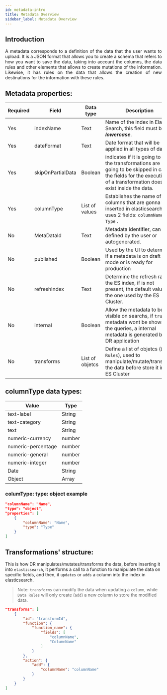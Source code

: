 ```yaml
---
id: metadata-intro
title: Metadata Overview
sidebar_label: Metadata Overview
---
```


<div style="text-align: justify">


## Introduction

A metadata corresponds to a definition of the data that the user wants to upload. It is a JSON format that allows you to create a schema that refers to how you want to save the data, taking into account the columns, the data rules and other elements that allows to create mutations of the information. Likewise, it has rules on the data that allows the creation of new destinations for the information with these rules.

</div>

## Metadata properties:

| Required | Field | Data type | Description
| ------ | ------ | ------ | ------ |
| Yes | indexName | Text | Name of the index in Elastic Search, this field must be in ***lowercase***. |
| Yes | dateFormat | Text | Date format that will be applied in all types of data.
| Yes | skipOnPartialData | Boolean | indicates if it is going to skip the transformations are going to be skipped in case the fields for the execution of a transformation does not exist inside the data.
| Yes | columnType | List of values | Establishes the name of the columns that are gonna to be inserted in elasticsearch. It uses 2 fields: `columnName` and `Type` . |
| No | MetaDataId | Text | Metadata identifier, can be defined by the user or autogenerated. |
| No | published | Boolean | Used by the UI to determine if a metadata is on draft mode or is ready for production |
| No | refreshIndex | Text | Determine the refresh rate to the ES index, if is not present, the default value, is the one used by the ES Cluster. |
| No | internal | Boolean | Allow the metadata to be visible on searchs, if `true` the metadata wont be shown on the queries, a internal metadata is generated by the DR application|
| No | transforms | List of objetcs | Define a list of objetcs (`Data Rules`), used to manipulate/mutate/transform the data before store it in the ES Cluster|

## columnType data types:

| Value | Type 
|------|-------
| text-label | String 
| text-category | String 
| text | String 
| numeric-currency | number 
| numeric-percentage | number 
| numeric-general | number 
| numeric-integer | number  
| Date | String 
| Object | Array 

### columType: type: object example
~~~ JSON
"columnName": "Name",
"type": "object",
"properties": [
    {
        "columnName": "Name",
        "type": "Type"
    }
]
~~~

## Transformations' structure:

This is how DR manipulates/mutates/transforms the data, before inserting it into `elasticsearch`, it performs a call to a function to manipulate the data on specific fields, and then, it `updates` or `adds` a column into the index in elasticsearch.
> Note: `transforms` can modify the data when updating a `column`, while `Data Rules` will only create (`add`) a new column to store the modified data.

~~~ JSON
"transforms": [
    {
        "id": "transformId",
        "function": {
            "function_name": {
                "fields": [
                    "columnName",
                    "ColumnName"
                ]
            }
        },
        "action": {
            "add": {
                "columnName": "columnName"
            }
        }
    }
]
~~~